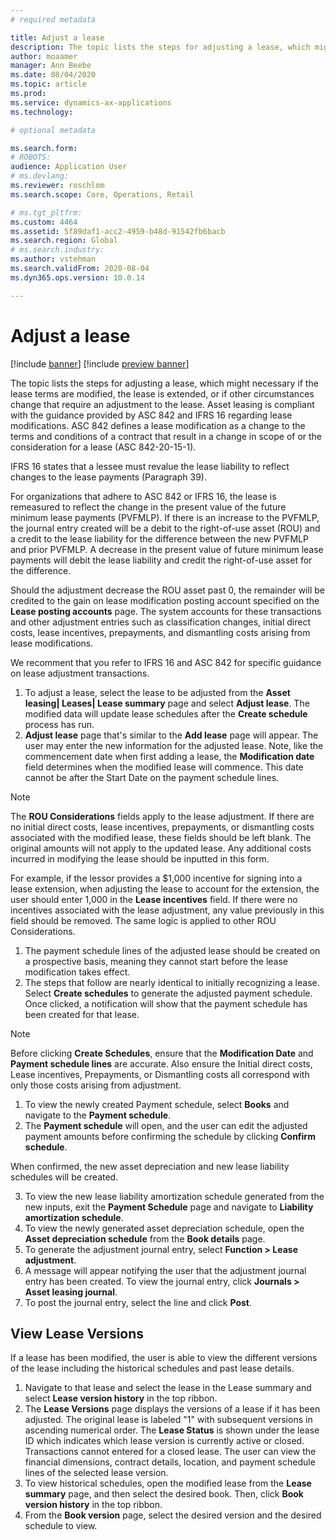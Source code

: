 ```yaml
---
# required metadata

title: Adjust a lease
description: The topic lists the steps for adjusting a lease, which might necessary if the lease terms are modified, the lease is extended, or if there are other circumstances changes that require an adjustment to the lease.  
author: moaamer
manager: Ann Beebe
ms.date: 08/04/2020
ms.topic: article
ms.prod: 
ms.service: dynamics-ax-applications
ms.technology: 

# optional metadata

ms.search.form: 
# ROBOTS: 
audience: Application User
# ms.devlang: 
ms.reviewer: roschlom
ms.search.scope: Core, Operations, Retail

# ms.tgt_pltfrm: 
ms.custom: 4464
ms.assetid: 5f89daf1-acc2-4959-b48d-91542fb6bacb
ms.search.region: Global
# ms.search.industry: 
ms.author: vstehman
ms.search.validFrom: 2020-08-04
ms.dyn365.ops.version: 10.0.14

---
```


# Adjust a lease

[!include [banner](../includes/banner.md)]
[!include [preview banner](../includes/preview-banner.md)]

The topic lists the steps for adjusting a lease, which might necessary if the lease terms are modified, the lease is extended, or if other circumstances change that require an adjustment to the lease. Asset leasing is compliant with the guidance provided by ASC 842 and IFRS 16 regarding lease modifications. ASC 842 defines a lease modification as a change to the terms and conditions of a contract that result in a change in scope of or the consideration for a lease (ASC 842-20-15-1).

IFRS 16 states that a lessee must revalue the lease liability to reflect changes to the lease payments (Paragraph 39).

For organizations that adhere to ASC 842 or IFRS 16, the lease is remeasured to reflect the change in the present value of the future minimum lease payments (PVFMLP). If there is an increase to the PVFMLP, the journal entry created will be a debit to the right-of-use asset (ROU) and a credit to the lease liability for the difference between the new PVFMLP and prior PVFMLP. A decrease in the present value of future minimum lease payments will debit the lease liability and credit the right-of-use asset for the difference.

Should the adjustment decrease the ROU asset past 0, the remainder will be credited to the gain on lease modification posting account specified on the **Lease posting accounts** page. The system accounts for these transactions and other adjustment entries such as classification changes, initial direct costs, lease incentives, prepayments, and dismantling costs arising from lease modifications.

We recomment that you refer to IFRS 16 and ASC 842 for specific guidance on lease adjustment transactions.

1. To adjust a lease, select the lease to be adjusted from the **Asset leasing| Leases| Lease summary** page and select **Adjust lease**. The modified data will update lease schedules after the **Create schedule** process has run.
2. **Adjust lease**  page that's similar to the **Add lease** page will appear. The user may enter the new information for the adjusted lease. Note, like the commencement date when first adding a lease, the **Modification date** field determines when the modified lease will commence. This date cannot be after the Start Date on the payment schedule lines.

 > [!Note] 
 > The **ROU Considerations** fields apply to the lease adjustment. If there are no initial direct costs, lease incentives, prepayments, or dismantling costs associated with the modified lease, these fields should be left blank. The original amounts will not apply to the updated lease. Any additional costs incurred in modifying the lease should be inputted in this form.

For example, if the lessor provides a $1,000 incentive for signing into a lease extension, when adjusting the lease to account for the extension, the user should enter 1,000 in the **Lease incentives** field. If there were no incentives associated with the lease adjustment, any value previously in this field should be removed. The same logic is applied to other ROU Considerations.

1.	The payment schedule lines of the adjusted lease should be created on a prospective basis, meaning they cannot start before the lease modification takes effect.
2.	The steps that follow are nearly identical to initially recognizing a lease. Select **Create schedules** to generate the adjusted payment schedule. Once clicked, a notification will show that the payment schedule has been created for that lease.

   > [!Note]
   > Before clicking **Create Schedules**, ensure that the **Modification Date** and **Payment schedule lines** are accurate. Also ensure the Initial direct costs, Lease incentives, Prepayments, or Dismantling costs all correspond with only those costs arising from adjustment.

1.	To view the newly created Payment schedule, select **Books** and navigate to the **Payment schedule**.
2.	The **Payment schedule** will open, and the user can edit the adjusted payment amounts before confirming the schedule by clicking **Confirm schedule**. 

When confirmed, the new asset depreciation and new lease liability schedules will be created.

3.	To view the new lease liability amortization schedule generated from the new inputs, exit the **Payment Schedule** page and navigate to **Liability amortization schedule**.
4.	To view the newly generated asset depreciation schedule, open the **Asset depreciation schedule** from the **Book details** page.
5.	To generate the adjustment journal entry, select **Function > Lease adjustment**.
6.	A message will appear notifying the user that the adjustment journal entry has been created. To view the journal entry, click **Journals > Asset leasing journal**.
7.	To post the journal entry, select the line and click **Post**.


## View Lease Versions

If a lease has been modified, the user is able to view the different versions of the lease including the historical schedules and past lease details.

1.	Navigate to that lease and select the lease in the Lease summary and select **Lease version history** in the top ribbon.
2.	The **Lease Versions** page displays the versions of a lease if it has been adjusted. The original lease is labeled "1" with subsequent versions in ascending numerical order. The **Lease Status** is shown under the lease ID which indicates which lease version is currently active or closed. Transactions cannot entered for a closed lease. The user can view the financial dimensions, contract details, location, and payment schedule lines of the selected lease version.
3.	To view historical schedules, open the modified lease from the **Lease summary** page, and then select the desired book. Then, click **Book version history** in the top ribbon.
4.	From the **Book version** page, select the desired version and the desired schedule to view.
